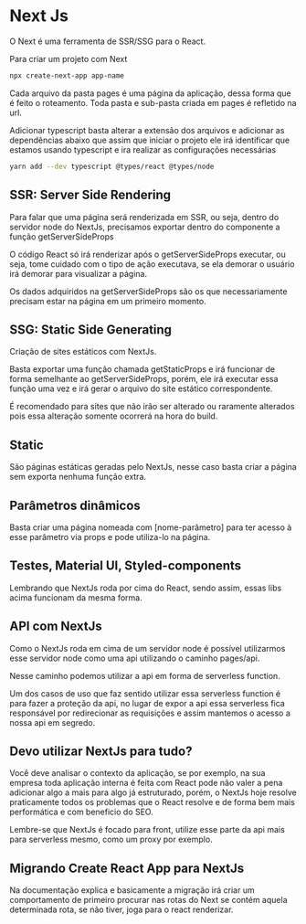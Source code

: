 # Next Js

O Next é uma ferramenta de SSR/SSG para o React.

Para criar um projeto com Next

```bash
npx create-next-app app-name
```

Cada arquivo da pasta pages é uma página da aplicação, dessa forma que é feito o roteamento. Toda pasta e sub-pasta criada em pages é refletido na url.

Adicionar typescript basta alterar a extensão dos arquivos e adicionar as dependências abaixo que assim que iniciar o projeto ele irá identificar que estamos usando typescript e ira realizar as configurações necessárias

```bash
yarn add --dev typescript @types/react @types/node
```

## SSR: Server Side Rendering

Para falar que uma página será renderizada em SSR, ou seja, dentro do servidor node do NextJs, precisamos exportar dentro do componente a função getServerSideProps

O código React só irá renderizar após o getServerSideProps executar, ou seja, tome cuidado com o tipo de ação executava, se ela demorar o usuário irá demorar para visualizar a página.

Os dados adquiridos na getServerSideProps são os que necessariamente precisam estar na página em um primeiro momento.

## SSG: Static Side Generating

Criação de sites estáticos com NextJs.

Basta exportar uma função chamada getStaticProps e irá funcionar de forma semelhante ao getServerSideProps, porém, ele irá executar essa função uma vez e irá gerar o arquivo do site estático correspondente.

É recomendado para sites que não irão ser alterado ou raramente alterados pois essa alteração somente ocorrerá na hora do build.

## Static

São páginas estáticas geradas pelo NextJs, nesse caso basta criar a página sem exporta nenhuma função extra.

## Parâmetros dinâmicos

Basta criar uma página nomeada com [nome-parâmetro] para ter acesso à esse parâmetro via props e pode utiliza-lo na página.

## Testes, Material UI, Styled-components

Lembrando que NextJs roda por cima do React, sendo assim, essas libs acima funcionam da mesma forma.

## API com NextJs

Como o NextJs roda em cima de um servidor node é possível utilizarmos esse servidor node como uma api utilizando o caminho pages/api.

Nesse caminho podemos utilizar a api em forma de serverless function.

Um dos casos de uso que faz sentido utilizar essa serverless function é para fazer a proteção da api, no lugar de expor a api essa serverless fica responsável por redirecionar as requisições e assim mantemos o acesso a nossa api em segredo.

## Devo utilizar NextJs para tudo?

Você deve analisar o contexto da aplicação, se por exemplo, na sua empresa toda aplicação interna é feita com React pode não valer a pena adicionar algo a mais para algo já estruturado, porém, o NextJs hoje resolve praticamente todos os problemas que o React resolve e de forma bem mais performática e com beneficio do SEO.

Lembre-se que NextJs é focado para front, utilize esse parte da api mais para serverless mesmo, como um proxy por exemplo.

## Migrando Create React App para NextJs

Na documentação explica e basicamente a migração irá criar um comportamento de primeiro procurar nas rotas do Next se contém aquela determinada rota, se não tiver, joga para o react renderizar.

